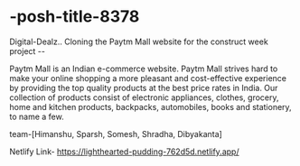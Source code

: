 # -posh-title-8378
Digital-Dealz..
Cloning the Paytm Mall website for the construct week project --

Paytm Mall is an Indian e-commerce website. Paytm Mall strives hard to make your online shopping a more pleasant and cost-effective experience by providing the top quality products at the best price rates in India. Our collection of products consist of electronic appliances, clothes, grocery, home and kitchen products, backpacks, automobiles, books and stationery, to name a few.

team-[Himanshu, Sparsh, Somesh, Shradha, Dibyakanta]

Netlify Link- https://lighthearted-pudding-762d5d.netlify.app/
